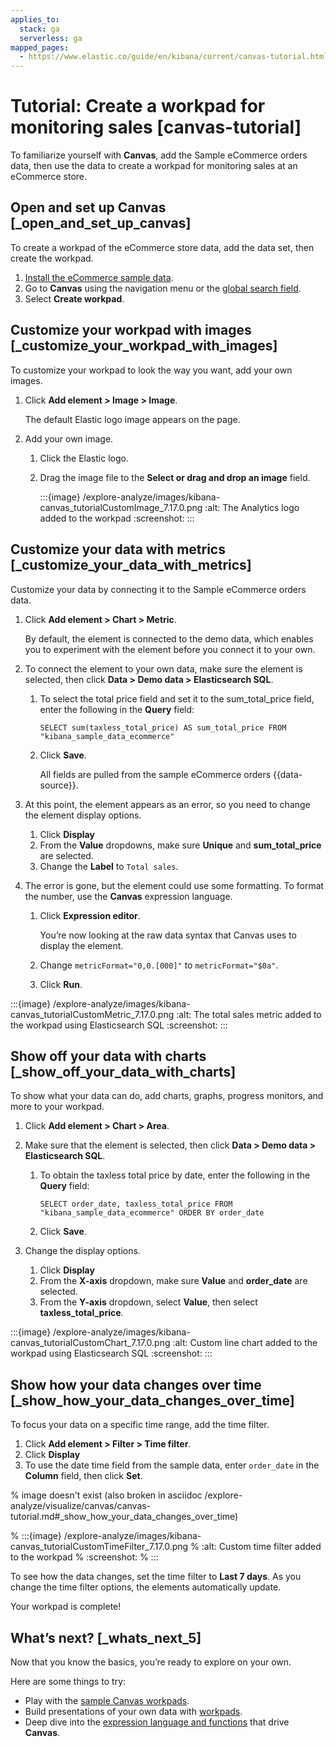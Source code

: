 ```yaml
---
applies_to:
  stack: ga
  serverless: ga
mapped_pages:
  - https://www.elastic.co/guide/en/kibana/current/canvas-tutorial.html
---
```


# Tutorial: Create a workpad for monitoring sales [canvas-tutorial]

To familiarize yourself with **Canvas**, add the Sample eCommerce orders data, then use the data to create a workpad for monitoring sales at an eCommerce store.


## Open and set up Canvas [_open_and_set_up_canvas]

To create a workpad of the eCommerce store data, add the data set, then create the workpad.

1. [Install the eCommerce sample data](../../index.md#gs-get-data-into-kibana).
2. Go to **Canvas** using the navigation menu or the [global search field](/explore-analyze/find-and-organize/find-apps-and-objects.md).
3. Select **Create workpad**.


## Customize your workpad with images [_customize_your_workpad_with_images]

To customize your workpad to look the way you want, add your own images.

1. Click **Add element > Image > Image**.

    The default Elastic logo image appears on the page.

2. Add your own image.

    1. Click the Elastic logo.
    2. Drag the image file to the **Select or drag and drop an image** field.

       :::{image} /explore-analyze/images/kibana-canvas_tutorialCustomImage_7.17.0.png
       :alt: The Analytics logo added to the workpad
       :screenshot:
       :::



## Customize your data with metrics [_customize_your_data_with_metrics]

Customize your data by connecting it to the Sample eCommerce orders data.

1. Click **Add element > Chart > Metric**.

    By default, the element is connected to the demo data, which enables you to experiment with the element before you connect it to your own.

2. To connect the element to your own data, make sure the element is selected, then click **Data > Demo data > Elasticsearch SQL**.

    1. To select the total price field and set it to the sum_total_price field, enter the following in the **Query** field:

        ```text
        SELECT sum(taxless_total_price) AS sum_total_price FROM "kibana_sample_data_ecommerce"
        ```

    2. Click **Save**.

        All fields are pulled from the sample eCommerce orders {{data-source}}.

3. At this point, the element appears as an error, so you need to change the element display options.

    1. Click **Display**
    2. From the **Value** dropdowns, make sure **Unique** and **sum_total_price** are selected.
    3. Change the **Label** to `Total sales`.

4. The error is gone, but the element could use some formatting. To format the number, use the **Canvas** expression language.

    1. Click **Expression editor**.

        You’re now looking at the raw data syntax that Canvas uses to display the element.

    2. Change `metricFormat="0,0.[000]"` to `metricFormat="$0a"`.
    3. Click **Run**.


:::{image} /explore-analyze/images/kibana-canvas_tutorialCustomMetric_7.17.0.png
:alt: The total sales metric added to the workpad using Elasticsearch SQL
:screenshot:
:::


## Show off your data with charts [_show_off_your_data_with_charts]

To show what your data can do, add charts, graphs, progress monitors, and more to your workpad.

1. Click **Add element > Chart > Area**.
2. Make sure that the element is selected, then click **Data > Demo data > Elasticsearch SQL**.

    1. To obtain the taxless total price by date, enter the following in the **Query** field:

        ```text
        SELECT order_date, taxless_total_price FROM "kibana_sample_data_ecommerce" ORDER BY order_date
        ```

    2. Click **Save**.

3. Change the display options.

    1. Click **Display**
    2. From the **X-axis** dropdown, make sure **Value** and **order_date** are selected.
    3. From the **Y-axis** dropdown, select **Value**, then select **taxless_total_price**.


:::{image} /explore-analyze/images/kibana-canvas_tutorialCustomChart_7.17.0.png
:alt: Custom line chart added to the workpad using Elasticsearch SQL
:screenshot:
:::


## Show how your data changes over time [_show_how_your_data_changes_over_time]

To focus your data on a specific time range, add the time filter.

1. Click **Add element > Filter > Time filter**.
2. Click **Display**
3. To use the date time field from the sample data, enter `order_date` in the **Column** field, then click **Set**.

% image doesn't exist (also broken in asciidoc /explore-analyze/visualize/canvas/canvas-tutorial.md#_show_how_your_data_changes_over_time)

% :::{image} /explore-analyze/images/kibana-canvas_tutorialCustomTimeFilter_7.17.0.png
% :alt: Custom time filter added to the workpad
% :screenshot:
% :::

To see how the data changes, set the time filter to **Last 7 days**. As you change the time filter options, the elements automatically update.

Your workpad is complete!


## What’s next? [_whats_next_5]

Now that you know the basics, you’re ready to explore on your own.

Here are some things to try:

* Play with the [sample Canvas workpads](/explore-analyze/index.md).
* Build presentations of your own data with [workpads](../canvas.md#create-workpads).
* Deep dive into the [expression language and functions](canvas-function-reference.md) that drive **Canvas**.
